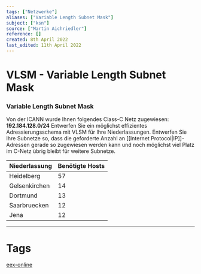 ```yaml
---
tags: ["Netzwerke"]
aliases: ["Variable Length Subnet Mask"]
subject: ["ksn"]
source: ["Martin Aichriedler"]
reference: []
created: 8th April 2022
last_edited: 11th April 2022
---
```


# VLSM  - Variable Length Subnet Mask

### Variable Length Subnet Mask
Von der ICANN wurde Ihnen folgendes Class-C Netz zugewiesen: **192.184.128.0/24**
Entwerfen Sie ein möglichst effizientes Adressierungsschema mit VLSM für Ihre Niederlassungen. Entwerfen Sie Ihre Subnetze so, dass die geforderte Anzahl an [[Internet Protocol|IP]]-Adressen gerade so zugewiesen werden kann und noch möglichst viel Platz im C-Netz übrig bleibt für weitere Subnetze.

| Niederlassung | Benötigte Hosts |
| ------------- | --------------- |
| Heidelberg    | 57              |
| Gelsenkirchen | 14              |
| Dortmund      | 13              |
| Saarbruecken  | 12              |
| Jena          | 12              |


---
# Tags
[eex-online](http://www.eex-online.de/informatik.php)